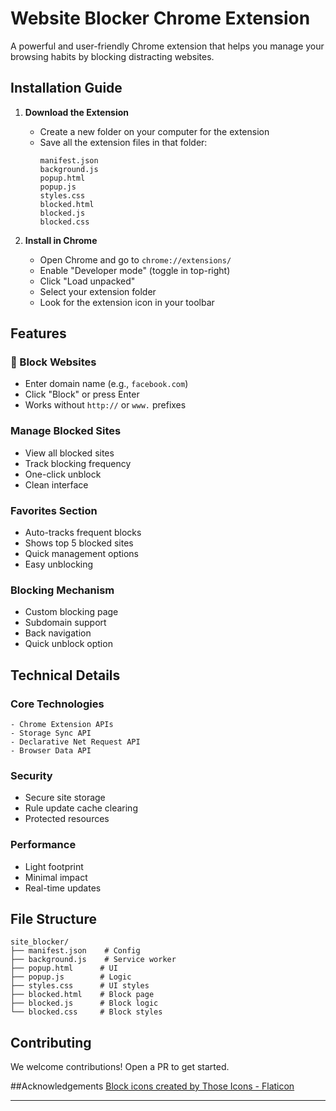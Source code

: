 # Website Blocker Chrome Extension

A powerful and user-friendly Chrome extension that helps you manage your browsing habits by blocking distracting websites.

## Installation Guide

1. **Download the Extension**
   - Create a new folder on your computer for the extension
   - Save all the extension files in that folder:
     ```
     manifest.json
     background.js
     popup.html
     popup.js
     styles.css
     blocked.html
     blocked.js
     blocked.css
     ```

2. **Install in Chrome**
   - Open Chrome and go to `chrome://extensions/`
   - Enable "Developer mode" (toggle in top-right)
   - Click "Load unpacked"
   - Select your extension folder
   - Look for the extension icon in your toolbar

## Features

### 🚫 Block Websites
- Enter domain name (e.g., `facebook.com`)
- Click "Block" or press Enter
- Works without `http://` or `www.` prefixes

### Manage Blocked Sites
- View all blocked sites
- Track blocking frequency
- One-click unblock
- Clean interface

### Favorites Section
- Auto-tracks frequent blocks
- Shows top 5 blocked sites
- Quick management options
- Easy unblocking

### Blocking Mechanism
- Custom blocking page
- Subdomain support
- Back navigation
- Quick unblock option

## Technical Details

### Core Technologies
```
- Chrome Extension APIs
- Storage Sync API
- Declarative Net Request API
- Browser Data API
```

### Security
- Secure site storage
- Rule update cache clearing
- Protected resources

### Performance
- Light footprint
- Minimal impact
- Real-time updates

## File Structure
```
site_blocker/
├── manifest.json    # Config
├── background.js    # Service worker
├── popup.html      # UI
├── popup.js        # Logic
├── styles.css      # UI styles
├── blocked.html    # Block page
├── blocked.js      # Block logic
└── blocked.css     # Block styles
```

## Contributing
We welcome contributions! Open a PR to get started.

##Acknowledgements
<a href="https://www.flaticon.com/free-icons/block" title="block icons">Block icons created by Those Icons - Flaticon</a>


---
